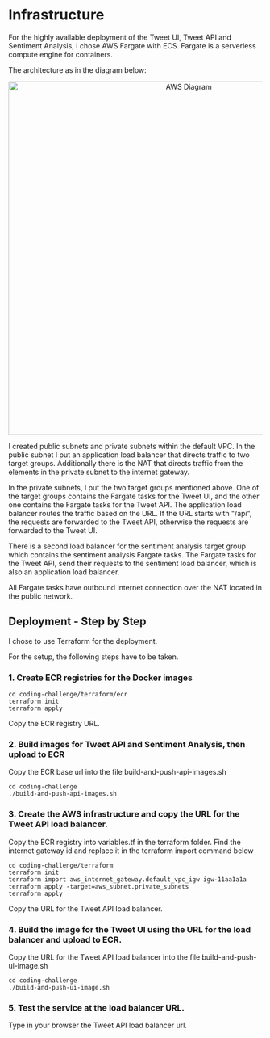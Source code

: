 # Infrastructure

For the highly available deployment of the Tweet UI, Tweet API and Sentiment Analysis, I chose AWS Fargate with ECS. Fargate is a serverless compute engine for containers. 

The architecture as in the diagram below:

<p align="center">
<img src="https://github.com/elifkus/coding-challenge/blob/master/terraform/aws-diagram.png?raw=true" alt="AWS Diagram" width="700"/>
</p>

I created public subnets and private subnets within the default VPC. In the public subnet I put an application load balancer that directs traffic to two target groups. Additionally there is the NAT that directs traffic from the elements in the private subnet to the internet gateway.  

In the private subnets, I put the two target groups mentioned above. One of the target groups contains the Fargate tasks for the Tweet UI, and the other one contains the Fargate tasks for the Tweet API. The application load balancer routes the traffic based on the URL. If the URL starts with "/api", the requests are forwarded to the Tweet API, otherwise the requests are forwarded to the Tweet UI.

There is a second load balancer for the sentiment analysis target group which contains the sentiment analysis Fargate tasks. The Fargate tasks for the Tweet API, send their requests to the sentiment load balancer, which is also an application load balancer. 

All Fargate tasks have outbound internet connection over the NAT located in the public network. 


## Deployment - Step by Step

I chose to use Terraform for the deployment. 

For the setup, the following steps have to be taken.

### 1. Create ECR registries for the Docker images

```
cd coding-challenge/terraform/ecr
terraform init
terraform apply
```
Copy the ECR registry URL.

### 2. Build images for Tweet API and Sentiment Analysis, then upload to ECR

Copy the ECR base url into the file build-and-push-api-images.sh

```
cd coding-challenge
./build-and-push-api-images.sh
```

### 3. Create the AWS infrastructure and copy the URL for the Tweet API load balancer.  

Copy the ECR registry into variables.tf in the terraform folder.
Find the internet gateway id and replace it in the terraform import command below
```
cd coding-challenge/terraform
terraform init
terraform import aws_internet_gateway.default_vpc_igw igw-11aa1a1a
terraform apply -target=aws_subnet.private_subnets
terraform apply
```
Copy the URL for the Tweet API load balancer. 

### 4. Build the image for the Tweet UI using the URL for the load balancer and upload to ECR.

Copy the URL for the Tweet API load balancer into the file build-and-push-ui-image.sh

```
cd coding-challenge
./build-and-push-ui-image.sh
```

### 5. Test the service at the load balancer URL. 

Type in your browser the Tweet API load balancer url.  





